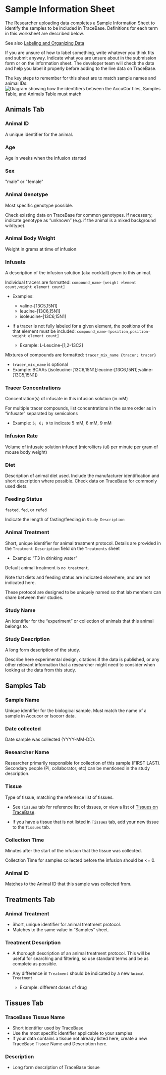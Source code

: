 # Sample Information Sheet

The Researcher uploading data completes a Sample Information Sheet to identify
the samples to be included in TraceBase.  Definitions for each term in this
worksheet are described below.

See also [Labeling and Organizing Data](Labeling%20and%20Organizing%20Data.md)

If you are unsure of how to label something, write whatever you think fits and
submit anyway.  Indicate what you are unsure about in the submission form or on
the information sheet.  The developer team will check the data and help you
label it properly before adding to the live data on TraceBase.

The key steps to remember for this sheet are to match sample names and animal
IDs: ![Diagram showing how the identifiers between the AccuCor files, Samples
Table, and Animals Table must
match](../Attachments/Sample%20Information%20Sheet%20Sketch.png)

## Animals Tab

### Animal ID

A unique identifier for the animal.

### Age

Age in weeks when the infusion started

### Sex

"male" or "female"

### Animal Genotype

Most specific genotype possible.

Check existing data on TraceBase for common genotypes.  If necessary, indicate
genotype as “unknown” (e.g. if the animal is a mixed background wildtype).

### Animal Body Weight

Weight in grams at time of infusion

### Infusate

A description of the infusion solution (aka cocktail) given to this animal.

Individual tracers are formatted: `compound_name-[weight element count,weight element count]`

* Examples:
  * valine-\[13C5,15N1]
  * leucine-\[13C6,15N1]
  * isoleucine-\[13C6,15N1]

* If a tracer is not fully labeled for a given element, the positions of the
  that element must be included: `compound_name-[position,position-weight
  element count]`
  * Example: L-Leucine-\[1,2-13C2]

Mixtures of compounds are formatted: `tracer_mix_name {tracer; tracer}`

* `tracer_mix_name` is optional
* Example: BCAAs {isoleucine-\[13C6,15N1];leucine-\[13C6,15N1];valine-\[13C5,15N1]}

### Tracer Concentrations

Concentration(s) of infusate in this infusion solution (in mM)

For multiple tracer compounds, list concentrations in the same order as in
“infusate” separated by semicolons

* Example: `5; 6; 9` to indicate 5 mM, 6 mM, 9 mM

### Infusion Rate

Volume of infusate solution infused (microliters (ul) per minute per gram of
mouse body weight)

### Diet

Description of animal diet used.  Include the manufacturer identification and
short description where possible.  Check data on TraceBase for commonly used
diets.

### Feeding Status

`fasted`, `fed`, or `refed`

Indicate the length of fasting/feeding in `Study Description`

### Animal Treatment

Short, unique identifier for animal treatment protocol.  Details are provided
in the `Treatment Description` field on the `Treatments` sheet

* Example:  “T3 in drinking water”

Default animal treatment is `no treatment`.

Note that diets and feeding status are indicated elsewhere, and are not
indicated here.

These protocol are designed to be uniquely named so that lab members can share
between their studies.

### Study Name

An identifier for the “experiment” or collection of animals that this animal belongs to.

### Study Description

A long form description of the study.

Describe here experimental design, citations if the data is published, or any
other relevant information that a researcher might need to consider when
looking at the data from this study.

## Samples Tab

### Sample Name

Unique identifier for the biological sample. Must match the name of a sample in
Accucor or Isocorr data.

### Date collected

Date sample was collected (YYYY-MM-DD).

### Researcher Name

Researcher primarily responsible for collection of this sample (FIRST LAST).  Secondary people (PI, collaborator, etc) can be mentioned in the study description.

### Tissue

Type of tissue, matching the reference list of tissues.

* See `Tissues` tab for reference list of tissues, or view a list of [Tissues
  on TraceBase](https://tracebase.princeton.edu/DataRepo/tissues/).

* If you have a tissue that is not listed in `Tissues` tab, add your new tissue
  to the `Tissues` tab.

### Collection Time

Minutes after the start of the infusion that the tissue was collected.

Collection Time for samples collected before the infusion should be <= 0.

### Animal ID

Matches to the Animal ID that this sample was collected from.

## Treatments Tab

### Animal Treatment

* Short, unique identifier for animal treatment protocol.
* Matches to the same value in “Samples” sheet.

### Treatment Description

* A thorough description of an animal treatment protocol. This will be useful
  for searching and filtering, so use standard terms and be as complete as
      possible.

* Any difference in `Treatment` should be indicated by a new `Animal Treatment`

  * Example:  different doses of drug

## Tissues Tab

### TraceBase Tissue Name

* Short identifier used by TraceBase
* Use the most specific identifier applicable to your samples
* If your data contains a tissue not already listed here, create a new
  TraceBase Tissue Name and Description here.

### Description

* Long form description of TraceBase tissue
